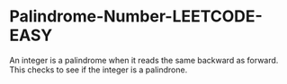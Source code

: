 # Palindrome-Number-LEETCODE-EASY
An integer is a palindrome when it reads the same backward as forward. This checks to see if the integer is a palindrone.
